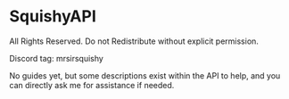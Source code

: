 # SquishyAPI

All Rights Reserved. Do not Redistribute without explicit permission.

Discord tag: mrsirsquishy

No guides yet, but some descriptions exist within the API to help, and you can directly ask me for assistance if needed.
